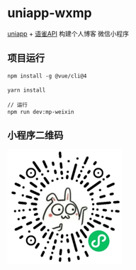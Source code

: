 # uniapp-wxmp

[uniapp](https://uniapp.dcloud.net.cn/quickstart-cli.html) + [语雀API](https://www.yuque.com/yuque/developer/api) 构建个人博客 微信小程序

## 项目运行
```
npm install -g @vue/cli@4

yarn install

// 运行
npm run dev:mp-weixin
```

## 小程序二维码

![](./public/static/gh_4766a66c7f8e_258%20(2).jpg)
